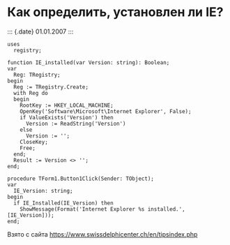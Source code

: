 Как определить, установлен ли IE?
=================================

::: {.date}
01.01.2007
:::

    uses 
      registry; 
     
    function IE_installed(var Version: string): Boolean; 
    var 
      Reg: TRegistry; 
    begin 
      Reg := TRegistry.Create; 
      with Reg do 
      begin 
        RootKey := HKEY_LOCAL_MACHINE; 
        OpenKey('Software\Microsoft\Internet Explorer', False); 
        if ValueExists('Version') then 
          Version := ReadString('Version') 
        else 
          Version := ''; 
        CloseKey; 
        Free; 
      end; 
      Result := Version <> ''; 
    end; 
     
    procedure TForm1.Button1Click(Sender: TObject); 
    var 
      IE_Version: string; 
    begin 
      if IE_Installed(IE_Version) then 
        ShowMessage(Format('Internet Explorer %s installed.', [IE_Version])); 
    end; 

Взято с сайта <https://www.swissdelphicenter.ch/en/tipsindex.php>

